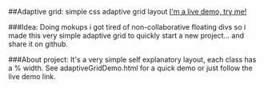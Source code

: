 ##Adaptive grid: simple css adaptive grid layout
[I'm a live demo, try me!](http://http://www.lucalorenzini.org/projects/adaptiveGrid/demo/adaptiveGridDemo.html)

###Idea:
Doing mokups i got tired of non-collaborative floating divs so i made this very simple adaptive grid to quickly start a new project... and share it on github.

###About project:
It's a very simple self explanatory layout, each class has a % width. See adaptiveGridDemo.html for a quick demo or just follow the live demo link.
